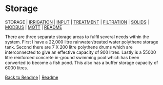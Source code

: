 # Storage

STORAGE | 
[IRRIGATION](https://github.com/wellsy57/Home-Assistant-Project/blob/master/files/IRRIGATION.md) | [INPUT](https://github.com/wellsy57/Home-Assistant-Project/blob/master/files/INPUT.md) | 
[TREATMENT](https://github.com/wellsy57/Home-Assistant-Project/blob/master/files/TREATMENT.md) | [FILTRATION](https://github.com/wellsy57/Home-Assistant-Project/blob/master/files/.md) | 
[SOLIDS](https://github.com/wellsy57/Home-Assistant-Project/blob/master/files/SOLIDS.md) | 
[MODBUS](https://github.com/wellsy57/Home-Assistant-Project/blob/master/filyes/MODBUS.md) | [MQTT](https://github.com/wellsy57/Home-Assistant-Project/blob/master/files/MQTT.md) | [README](https://github.com/wellsy57/Home-Assistant-Project/blob/master/README.md)

There are three separate storage areas to fulfil several needs within the system. First I have a 22,000 litre rainwater/treated water polythene storage tank. Second there are 7 X 200 litre polythene drums which are interconnected to give an effective capacity of 900 litres. Lastly is a 55000 litre reinforced concrete in-ground swimming pool which has been converted to become a fish pond. This also has a buffer storage capacity of 6000 litres.

[Back to Readme](https://github.com/wellsy57/Home-Assistant-Project/blob/master/README.md) | [Readme](https://github.com/wellsy57/Home-Assistant-Project/blob/master/README.md)
